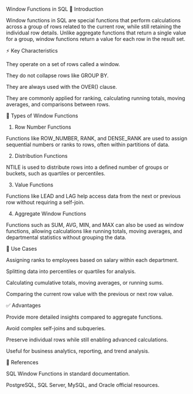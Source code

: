 Window Functions in SQL
📌 Introduction

Window functions in SQL are special functions that perform calculations across a group of rows related to the current row, while still retaining the individual row details. Unlike aggregate functions that return a single value for a group, window functions return a value for each row in the result set.

⚡ Key Characteristics

They operate on a set of rows called a window.

They do not collapse rows like GROUP BY.

They are always used with the OVER() clause.

They are commonly applied for ranking, calculating running totals, moving averages, and comparisons between rows.

🔑 Types of Window Functions
1. Row Number Functions

Functions like ROW_NUMBER, RANK, and DENSE_RANK are used to assign sequential numbers or ranks to rows, often within partitions of data.

2. Distribution Functions

NTILE is used to distribute rows into a defined number of groups or buckets, such as quartiles or percentiles.

3. Value Functions

Functions like LEAD and LAG help access data from the next or previous row without requiring a self-join.

4. Aggregate Window Functions

Functions such as SUM, AVG, MIN, and MAX can also be used as window functions, allowing calculations like running totals, moving averages, and departmental statistics without grouping the data.

🎯 Use Cases

Assigning ranks to employees based on salary within each department.

Splitting data into percentiles or quartiles for analysis.

Calculating cumulative totals, moving averages, or running sums.

Comparing the current row value with the previous or next row value.

✅ Advantages

Provide more detailed insights compared to aggregate functions.

Avoid complex self-joins and subqueries.

Preserve individual rows while still enabling advanced calculations.

Useful for business analytics, reporting, and trend analysis.

📖 References

SQL Window Functions in standard documentation.

PostgreSQL, SQL Server, MySQL, and Oracle official resources.
